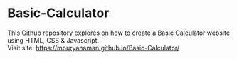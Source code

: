 # Basic-Calculator
This Github repository explores on how to create a Basic Calculator website using HTML, CSS & Javascript.<br> Visit site: https://mouryanaman.github.io/Basic-Calculator/


